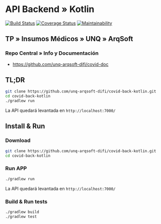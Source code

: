 # API Backend » Kotlin

[![Build Status](https://img.shields.io/travis/unq-arqsoft-difi/covid-back-kotlin/master?logo=travis)](https://travis-ci.org/unq-arqsoft-difi/covid-back-kotlin)
[![Coverage Status](https://img.shields.io/coveralls/github/unq-arqsoft-difi/covid-back-kotlin/master?logo=coveralls)](https://coveralls.io/github/unq-arqsoft-difi/covid-back-kotlin?branch=master)
[![Maintainability](https://img.shields.io/codeclimate/maintainability/unq-arqsoft-difi/covid-back-kotlin?logo=code-climate)](https://codeclimate.com/github/unq-arqsoft-difi/covid-back-kotlin/maintainability)

## TP » Insumos Médicos » UNQ » ArqSoft

### Repo Central » Info y Documentación

* <https://github.com/unq-arqsoft-difi/covid-doc>

## TL;DR

```sh
git clone https://github.com/unq-arqsoft-difi/covid-back-kotlin.git
cd covid-back-kotlin
./gradlew run
```

La API quedará levantada en `http://localhost:7000/`

## Install & Run

### Download

```sh
git clone https://github.com/unq-arqsoft-difi/covid-back-kotlin.git
cd covid-back-kotlin
```

### Run APP

```sh
./gradlew run
```

La API quedará levantada en `http://localhost:7000/`

### Build & Run tests

```sh
./gradlew build
./gradlew test
```